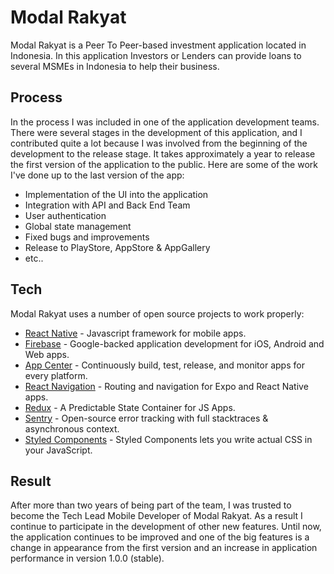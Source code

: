 # Modal Rakyat

Modal Rakyat is a Peer To Peer-based investment application located in Indonesia. In this application Investors or Lenders can provide loans to several MSMEs in Indonesia to help their business.

## Process

In the process I was included in one of the application development teams. There were several stages in the development of this application, and I contributed quite a lot because I was involved from the beginning of the development to the release stage. It takes approximately a year to release the first version of the application to the public. Here are some of the work I've done up to the last version of the app:

- Implementation of the UI into the application
- Integration with API and Back End Team
- User authentication
- Global state management
- Fixed bugs and improvements
- Release to PlayStore, AppStore & AppGallery
- etc..

## Tech

Modal Rakyat uses a number of open source projects to work properly:

- [React Native](https://facebook.github.io/react-native/) - Javascript framework for mobile apps.
- [Firebase](https://firebase.google.com) - Google-backed application development for iOS, Android and Web apps.
- [App Center](https://appcenter.ms) - Continuously build, test, release, and monitor apps for every platform.
- [React Navigation](https://reactnavigation.org/) - Routing and navigation for Expo and React Native apps.
- [Redux](https://redux.js.org/) - A Predictable State Container for JS Apps.
- [Sentry](https://sentry.io/welcome/) - Open-source error tracking with full stacktraces & asynchronous context.
- [Styled Components](https://www.styled-components.com/) - Styled Components lets you write actual CSS in your JavaScript.

## Result

After more than two years of being part of the team, I was trusted to become the Tech Lead Mobile Developer of Modal Rakyat. As a result I continue to participate in the development of other new features. Until now, the application continues to be improved and one of the big features is a change in appearance from the first version and an increase in application performance in version 1.0.0 (stable).
